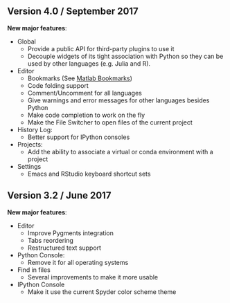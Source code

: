 ## Version 4.0 / September 2017

**New major features**:
* Global 
  - Provide a public API for third-party plugins to use it
  - Decouple widgets of its tight association with Python so they can be
    used by other languages (e.g. Julia and R).
* Editor
  - Bookmarks (See [Matlab Bookmarks](http://blogs.mathworks.com/community//2007/06/15/scroll-less-with-editor-bookmarks/))
  - Code folding support
  - Comment/Uncomment for all languages
  - Give warnings and error messages for other languages besides Python
  - Make code completion to work on the fly
  - Make the File Switcher to open files of the current project
* History Log:
    - Better support for IPython consoles
* Projects:
    - Add the ability to associate a virtual or conda environment with a project
* Settings
    - Emacs and RStudio keyboard shortcut sets

## Version 3.2 / June 2017

**New major features**:
* Editor
    - Improve Pygments integration
    - Tabs reordering
    - Restructured text support
* Python Console:
    - Remove it for all operating systems
* Find in files
    - Several improvements to make it more usable
* IPython Console
    - Make it use the current Spyder color scheme theme